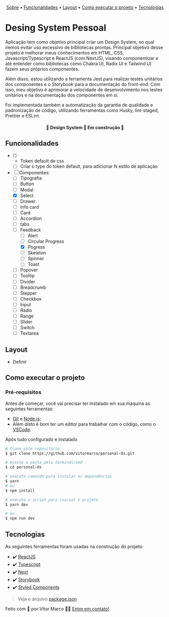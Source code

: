 <p align="center">
 <a href="#desing-system-pessoal">Sobre</a> •
 <a href="#funcionalidades">Funcionalidades</a> •
 <a href="#layout">Layout</a> •
 <a href="#como-executar-o-projeto">Como executar o projeto</a>  •
 <a href="#tecnologias">Tecnologias</a>
</p>

# Desing System Pessoal

Aplicação tem como objetivo principal criar um Design System, no qual iremos evitar uso excessivo de bibliotecas prontas.
Principal objetivo desse projeto é melhorar meus conhecimentos em HTML, CSS, Javascript/Typescript e ReactJS (com NextJS), visando
componentizar e até entender como bibliotecas como Chakra UI, Radix UI e Tailwind UI fazem seus próprios componentes.

Além disso, estou utilizando a ferramenta Jest para realizar testes unitários dos componentes e o Storybook para a documentação do front-end. Com isso, meu objetivo é aprimorar a velocidade de desenvolvimento nos testes unitários e na documentação dos componentes em si.

Foi implementada também a automatização da garantia de qualidade e padronização de código, utilizando ferramentas como Husky, lint-staged, Prettier e ESLint.

<h4 align="center"> 🚧 Design System 🚀 Em construção 🚧 </h4>

## Funcionalidades

- [ ] - Token default de css
  - [ ] Criar o type do token default, para adicionar N estilo de aplicação
- [ ] Componentes:
  - [ ] Tipografia
  - [ ] Button
  - [ ] Modal
  - [x] Select
  - [ ] Drawer
  - [ ] Info card
  - [ ] Card
  - [ ] Accordion
  - [ ] tabs
  - [ ] Feedback
    - [ ] Alert
    - [ ] Circular Progress
    - [x] Pogress
    - [ ] Skeleton
    - [ ] Spinner
    - [ ] Toast
  - [ ] Popover
  - [ ] Tooltip
  - [ ] Divider
  - [ ] Breadcrumb
  - [ ] Stepper
  - [ ] Checkbox
  - [ ] Input
  - [ ] Radio
  - [ ] Range
  - [ ] Slider
  - [ ] Switch
  - [ ] Textarea

## Layout

- Definir

## Como executar o projeto

### Pré-requisitos

Antes de começar, você vai precisar ter instalado em sua máquina as seguintes ferramentas:

- [Git](https://git-scm.com) e [Node.js](https://nodejs.org/en/);
- Além disto é bom ter um editor para trabalhar com o código, como o [VSCode](https://code.visualstudio.com/).

Após tudo configurado e instalado

```bash
# Clone este repositório
$ git clone https://github.com/vitormarco/personal-ds.git

# Acesse a pasta pelo terminal/cmd
$ cd personal-ds

# execute comando para instalar as dependências
$ yarn
# ou
$ npm install

# execute o script para inicial o projeto
$ yarn dev

# ou
$ npm run dev
```

## Tecnologias

As seguintes ferramentas foram usadas na construção do projeto:

- ✔️ [ReactJS](https://reactjs.org/)
- ✔️ [Typescript](https://www.typescriptlang.org/)
- ✔️ [Next](https://nextjs.org/docs/basic-features/typescript)
- ✔️ [Storybook](https://storybook.js.org/)
- ✔️ [Styled Components](https://styled-components.com/)

> Veja o arquivo [package.json](https://github.com/vitormarco/personal-ds/blob/main/package.json)

Feito com 🧡 por Vítor Marco 👋🏽 [Entre em contato!](https://www.linkedin.com/in/vitor-marco/)
